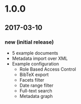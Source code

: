 # 1.0.0

## 2017-03-10

### new (initial release)

* 5 example documents
* Metadata import over XML
* Example configuration
	* Role Based Access Control
	* BibTeX export
	* Facets filter
	* Date range filter
	* Full-text search
	* Metadata graph
